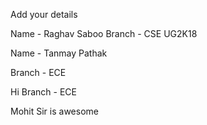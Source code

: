 Add your details

Name - Raghav Saboo 
Branch - CSE
UG2K18

Name - Tanmay Pathak 


Branch - ECE

Hi 
Branch - ECE

Mohit Sir is awesome
